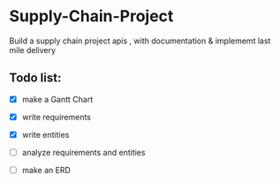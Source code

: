 # Supply-Chain-Project
Build a supply chain project apis , with documentation &amp; implememt last mile delivery


## Todo list:
- [X] make a Gantt Chart
- [X] write requirements
- [X] write entities
- [ ] analyze requirements and entities 
- [ ] make an ERD  
  
